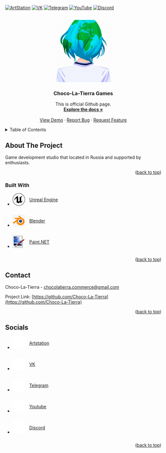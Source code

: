 <!-- Improved compatibility of back to top link: See: https://github.com/othneildrew/Best-README-Template/pull/73 -->
<a name="readme-top"></a>
<!--
*** Thanks for checking out the Best-README-Template. If you have a suggestion
*** that would make this better, please fork the repo and create a pull request
*** or simply open an issue with the tag "enhancement".
*** Don't forget to give the project a star!
*** Thanks again! Now go create something AMAZING! :D
-->



<!-- PROJECT SHIELDS -->
<!--
*** I'm using markdown "reference style" links for readability.
*** Reference links are enclosed in brackets [ ] instead of parentheses ( ).
*** See the bottom of this document for the declaration of the reference variables
*** for contributors-url, forks-url, etc. This is an optional, concise syntax you may use.
*** https://www.markdownguide.org/basic-syntax/#reference-style-links
-->
[![ArtStation][artstation-shield]][artstation-url]
[![VK][vk-shield]][vk-url]
[![Telegram][telegram-shield]][telegram-url]
[![YouTube][youtube-shield]][youtube-url]
[![Discord][discord-shield]][discord-url]



<!-- PROJECT LOGO -->
<br />
<div align="center">
  <a href="https://github.com/Choco-La-Tierra/.github">
    <img src="https://raw.githubusercontent.com/Choco-La-Tierra/artwork/main/logo_art_pixel.png" alt="Logo" width="200" height="200">
  </a>

<h3 align="center">Choco-La-Tierra Games</h3>

  <p align="center">
    This is official Github page.
    <br />
    <a href="https://github.com/Choco-La-Tierra/.github"><strong>Explore the docs »</strong></a>
    <br />
    <br />
    <a href="https://github.com/Choco-La-Tierra/.github">View Demo</a>
    ·
    <a href="https://github.com/Choco-La-Tierra/.github/issues">Report Bug</a>
    ·
    <a href="https://github.com/Choco-La-Tierra/.github/issues">Request Feature</a>
  </p>
</div>



<!-- TABLE OF CONTENTS -->
<details>
  <summary>Table of Contents</summary>
  <ol>
    <li>
      <a href="#about-the-project">About The Project</a>
      <ul>
        <li><a href="#built-with">Built With</a></li>
      </ul>
    </li>
    <li><a href="#contact">Contact</a></li>
    <li><a href="#socials">Socials</a></li>

[//]: # (    <li><a href="#acknowledgments">Acknowledgments</a></li>)
  </ol>
</details>



<!-- ABOUT THE PROJECT -->

## About The Project

[//]: # ([![Product Name Screen Shot][product-screenshot]]&#40;https://example.com&#41;)

Game development studio that located in Russia and supported by enthusiasts.

<p align="right">(<a href="#readme-top">back to top</a>)</p>

### Built With

*   <a href="https://www.unrealengine.com/" style="display:flex; align-items: center; gap: 1em">
    <img src="https://raw.githubusercontent.com/Choco-La-Tierra/artwork/main/Icons/UnrealEngine5.png" alt="Logo" width="40" height="40">
    Unreal Engine
  </a> 


*   <a href="https://www.blender.org/" style="display:flex; align-items: center; gap: 1em">
    <img src="https://raw.githubusercontent.com/Choco-La-Tierra/artwork/main/Icons/Blender.png" alt="Logo" width="40" height="40">
    Blender
  </a> 

*   <a href="https://www.getpaint.net/" style="display:flex; align-items: center; gap: 1em">
    <img src="https://raw.githubusercontent.com/Choco-La-Tierra/artwork/main/Icons/PaintNET.png" alt="Logo" width="40" height="40">
    Paint.NET
  </a> 

<p align="right">(<a href="#readme-top">back to top</a>)</p>



<!-- CONTACT -->

## Contact

Choco-La-Tierra - [chocolatierra.commerce@gmail.com](mailto:chocolatierra.commerce@gmail.com)

Project Link: [https://github.com/Choco-La-Tierra](https://github.com/Choco-La-Tierra)

<p align="right">(<a href="#readme-top">back to top</a>)</p>


[//]: # (<!-- ACKNOWLEDGMENTS -->)

[//]: # (## Acknowledgments)

[//]: # ()

[//]: # (* []&#40;&#41;)

[//]: # (* []&#40;&#41;)

[//]: # (* []&#40;&#41;)

[//]: # (<p align="right">&#40;<a href="#readme-top">back to top</a>&#41;</p>)

## Socials

*   <a href="https://www.artstation.com/chocolatierragames/profile" style="display:flex; align-items: center; gap: 1em">
    <img src="https://raw.githubusercontent.com/Choco-La-Tierra/artwork/main/Icons/Artstation-Logo.svg" alt="Logo" width="40" height="40">
    Artstation
  </a> 


*   <a href="https://vk.com/chocolatierragames" style="display:flex; align-items: center; gap: 1em">
    <img src="https://raw.githubusercontent.com/Choco-La-Tierra/artwork/main/Icons/VK-Logo-White.svg" alt="Logo" width="40" height="40">
    VK
  </a> 

*   <a href="https://t.me/chocolatierragames" style="display:flex; align-items: center; gap: 1em">
    <img src="https://raw.githubusercontent.com/Choco-La-Tierra/artwork/main/Icons/Telegram-Logo.svg" alt="Logo" width="40" height="40">
    Telegram
  </a> 

*   <a href="https://www.youtube.com/@ChocoLaTierraGames" style="display:flex; align-items: center; gap: 1em">
    <img src="https://raw.githubusercontent.com/Choco-La-Tierra/artwork/main/Icons/YouTube-Icon-White-Logo.svg" alt="Logo" width="40" height="40">
    Youtube
  </a> 

*   <a href="https://discord.gg/zEtrWuN4JK" style="display:flex; align-items: center; gap: 1em">
    <img src="https://raw.githubusercontent.com/Choco-La-Tierra/artwork/main/Icons/Discord-Logo.svg" alt="Logo" width="40" height="40">
    Discord
  </a> 

<p align="right">(<a href="#readme-top">back to top</a>)</p>

<!-- MARKDOWN LINKS & IMAGES -->
<!-- https://www.markdownguide.org/basic-syntax/#reference-style-links -->

[artstation-shield]: https://img.shields.io/badge/Artstation-Go_To-13AFF0?style=for-the-badge

[artstation-url]: https://www.artstation.com/chocolatierragames/profile

[vk-shield]: https://img.shields.io/badge/VK-Go_To-0077FF?style=for-the-badge

[vk-url]: https://vk.com/chocolatierragames

[telegram-shield]: https://img.shields.io/badge/Telegram-Go_To-2AABEE?style=for-the-badge

[telegram-url]: https://t.me/chocolatierragames

[youtube-shield]: https://img.shields.io/badge/Youtube-Go_To-FF0000?style=for-the-badge

[youtube-url]: https://www.youtube.com/@ChocoLaTierraGames

[discord-shield]: https://img.shields.io/badge/Discord-Go_To-7289da?style=for-the-badge

[discord-url]: https://discord.gg/zEtrWuN4JK
